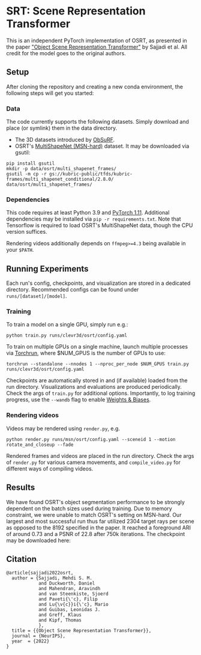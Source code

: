 # SRT: Scene Representation Transformer

This is an independent PyTorch implementation of OSRT, as presented in the paper
["Object Scene Representation Transformer"](https://osrt-paper.github.io/) by Sajjadi et al.
All credit for the model goes to the original authors.


## Setup
After cloning the repository and creating a new conda environment, the following steps will get you started:

### Data
The code currently supports the following datasets. Simply download and place (or symlink) them in the data directory.

- The 3D datasets introduced by [ObSuRF](https://stelzner.github.io/obsurf/).
- OSRT's [MultiShapeNet (MSN-hard)](https://osrt-paper.github.io/#dataset) dataset. It may be downloaded via gsutil:
 ```
 pip install gsutil
 mkdir -p data/osrt/multi_shapenet_frames/
 gsutil -m cp -r gs://kubric-public/tfds/kubric-frames/multi_shapenet_conditional/2.8.0/ data/osrt/multi_shapenet_frames/
 ```

### Dependencies
This code requires at least Python 3.9 and [PyTorch 1.11](https://pytorch.org/get-started/locally/).
Additional dependencies may be installed via `pip -r requirements.txt`. Note that Tensorflow is
required to load OSRT's MultiShapeNet data, though the CPU version suffices.

Rendering videos additionally depends on `ffmpeg>=4.3` being available in your `$PATH`.

## Running Experiments
Each run's config, checkpoints, and visualization are stored in a dedicated directory. Recommended configs can be found under `runs/[dataset]/[model]`.

### Training
To train a model on a single GPU, simply run e.g.:
```
python train.py runs/clevr3d/osrt/config.yaml
```
To train on multiple GPUs on a single machine, launch multiple processes via [Torchrun](https://pytorch.org/docs/stable/elastic/run.html), where $NUM_GPUS is the number of GPUs to use:
```
torchrun --standalone --nnodes 1 --nproc_per_node $NUM_GPUS train.py runs/clevr3d/osrt/config.yaml
```
Checkpoints are automatically stored in and (if available) loaded from the run directory.
Visualizations and evaluations are produced periodically.  Check the args of `train.py` for
additional options. Importantly, to log training progress, use the `--wandb` flag to enable [Weights
& Biases](https://wandb.ai).

### Rendering videos
Videos may be rendered using `render.py`, e.g.
```
python render.py runs/msn/osrt/config.yaml --sceneid 1 --motion rotate_and_closeup --fade
```
Rendered frames and videos are placed in the run directory. Check the args of `render.py` for various camera movements,
and `compile_video.py` for different ways of compiling videos.

## Results
We have found OSRT's object segmentation performance to be strongly dependent on the batch sizes
used during training. Due to memory constraint, we were unable to match OSRT's setting on MSN-hard.
Our largest and most successful run thus far utilized 2304 target rays per scene as opposed to the
8192 specified in the paper. It reached a foreground ARI of around 0.73 and a PSNR of 22.8 after
750k iterations. The checkpoint may be downloaded here: 

## Citation

```
@article{sajjadi2022osrt,
  author = {Sajjadi, Mehdi S. M.
			and Duckworth, Daniel
			and Mahendran, Aravindh
			and van Steenkiste, Sjoerd
			and Paveti{\'c}, Filip
			and Lu{\v{c}}i{\'c}, Mario
			and Guibas, Leonidas J.
			and Greff, Klaus
			and Kipf, Thomas
			},
  title = {{Object Scene Representation Transformer}},
  journal = {NeurIPS},
  year  = {2022}
}
```

